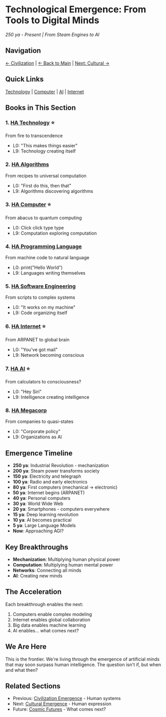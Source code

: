 # Technological Emergence: From Tools to Digital Minds
*250 ya - Present | From Steam Engines to AI*

## Navigation
[← Civilization](../5_civilization_emergence/index.md) | [← Back to Main](../../index.md) | [Next: Cultural →](../7_cultural_emergence/index.md)

## Quick Links
[Technology](./HA_technology/) | [Computer](./HA_computer/) | [AI](./HA_AI/) | [Internet](./HA_internet/)

## Books in This Section

### 1. [HA Technology](./HA_technology/) ⭐️
From fire to transcendence
- L0: "This makes things easier"
- L9: Technology creating itself

### 2. [HA Algorithms](./HA_algorithms/)
From recipes to universal computation
- L0: "First do this, then that"
- L9: Algorithms discovering algorithms

### 3. [HA Computer](./HA_computer/) ⭐️
From abacus to quantum computing
- L0: Click click type type
- L9: Computation exploring computation

### 4. [HA Programming Language](./HA_programming_language/)
From machine code to natural language
- L0: print("Hello World")
- L9: Languages writing themselves

### 5. [HA Software Engineering](./HA_software_engineering/)
From scripts to complex systems
- L0: "It works on my machine"
- L9: Code organizing itself

### 6. [HA Internet](./HA_internet/) ⭐️
From ARPANET to global brain
- L0: "You've got mail"
- L9: Network becoming conscious

### 7. [HA AI](./HA_AI/) ⭐️
From calculators to consciousness?
- L0: "Hey Siri"
- L9: Intelligence creating intelligence

### 8. [HA Megacorp](./HA_megacorp/)
From companies to quasi-states
- L0: "Corporate policy"
- L9: Organizations as AI

## Emergence Timeline
- **250 ya**: Industrial Revolution - mechanization
- **200 ya**: Steam power transforms society
- **150 ya**: Electricity and telegraph
- **100 ya**: Radio and early electronics
- **80 ya**: First computers (mechanical → electronic)
- **50 ya**: Internet begins (ARPANET)
- **40 ya**: Personal computers
- **30 ya**: World Wide Web
- **20 ya**: Smartphones - computers everywhere
- **15 ya**: Deep learning revolution
- **10 ya**: AI becomes practical
- **5 ya**: Large Language Models
- **Now**: Approaching AGI?

## Key Breakthroughs
- **Mechanization**: Multiplying human physical power
- **Computation**: Multiplying human mental power
- **Networks**: Connecting all minds
- **AI**: Creating new minds

## The Acceleration
Each breakthrough enables the next:
1. Computers enable complex modeling
2. Internet enables global collaboration
3. Big data enables machine learning
4. AI enables... what comes next?

## We Are Here
This is the frontier. We're living through the emergence of artificial minds that may soon surpass human intelligence. The question isn't if, but when and what then?

## Related Sections
- Previous: [Civilization Emergence](../5_civilization_emergence/index.md) - Human systems
- Next: [Cultural Emergence](../7_cultural_emergence/index.md) - Human expression
- Future: [Cosmic Futures](../8_cosmic_futures/index.md) - What comes next?